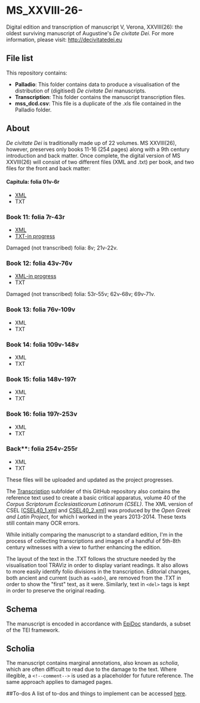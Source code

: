 MS_XXVIII-26-
=============

Digital edition and transcription of manuscript V, Verona, XXVIII(26): the oldest surviving manuscript of Augustine's _De civitate Dei_.
For more information, please visit: http://decivitatedei.eu 

## File list
This repository contains:

* **Palladio**: This folder contains data to produce a visualisation of the distribution of (digitised) _De civitate Dei_ manuscripts. 
* **Transcription**: This folder contains the manuscript transcription files.
* **mss_dcd.csv**: This file is a duplicate of the .xls file contained in the Palladio folder. 

## About
_De civitate Dei_ is traditionally made up of 22 volumes. MS XXVIII(26), however, preserves only books 11-16 (254 pages) along with a 9th century introduction and back matter. Once complete, the digital version of MS XXVIII(26) will consist of two different files (XML and .txt) per book, and two files for the front and back matter:

#### Capitula: folia 01v-6r 
* [XML](https://github.com/gfranzini/MS_XXVIII-26-/blob/master/Transcription/Fol_01v-06r.xml)
* TXT

### Book 11: folia 7r-43r 
* [XML](https://github.com/gfranzini/MS_XXVIII-26-/blob/master/Transcription/Fol_07r-43r.xml) 
* [TXT-in progress](https://github.com/gfranzini/MS_XXVIII-26-/blob/master/Transcription/Book_11_plain.xml)

Damaged (not transcribed) folia: 8v; 21v-22v.

### Book 12: folia 43v-76v
* [XML-in progress](https://github.com/gfranzini/MS_XXVIII-26-/blob/master/Transcription/Fol_43v-76v.xml)
* TXT

Damaged (not transcribed) folia: 53r-55v; 62v-68v; 69v-71v.

### Book 13: folia 76v-109v 
* XML 
* TXT

### Book 14: folia 109v-148v 
* XML
* TXT

### Book 15: folia 148v-197r 
* XML
* TXT

### Book 16: folia 197r-253v 
* XML
* TXT

### Back**: folia 254v-255r 
* XML
* TXT

These files will be uploaded and updated as the project progresses.

The [Transcription](https://github.com/gfranzini/MS_XXVIII-26-/tree/master/Transcription) subfolder of this GitHub repository also contains the reference text used to create a basic critical apparatus, volume 40 of the _Corpus Scriptorum Ecclesiasticorum Latinorum (CSEL)_. The XML version of CSEL [[CSEL40_1.xml](https://github.com/OpenGreekAndLatin/csel-dev/tree/master/CSEL40_1) and [CSEL40_2.xml](https://github.com/OpenGreekAndLatin/csel-dev/blob/master/CSEL40_2.xml)] was produced by the _Open Greek and Latin Project_, for which I worked in the years 2013-2014. These texts still contain many OCR errors.

While initially comparing the manuscript to a standard edition, I'm in the process of collecting transcriptions and images of a handful of 5th-8th century witnesses with a view to further enhancing the edition.

The layout of the text in the .TXT follows the structure needed by the visualisation tool TRAViz in order to display variant readings. It also allows to more easily identify folio divisions in the transcription.
Editorial changes, both ancient and current (such as `<add>`), are removed from the .TXT in order to show the "first" text, as it were. Similarly, text in `<del>` tags is kept in order to preserve the original reading.

## Schema
The manuscript is encoded in accordance with [EpiDoc](http://sourceforge.net/p/epidoc/wiki/Home/) standards, a subset of the TEI framework.  

## Scholia
The manuscript contains marginal annotations, also known as _scholia_, which are often difficult to read due to the damage to the text. Where illegible, a `<!--comment-->` is used as a placeholder for future reference. The same approach applies to damaged pages.

##To-dos
A list of to-dos and things to implement can be accessed [here](https://github.com/gfranzini/MS_XXVIII-26-/issues).

